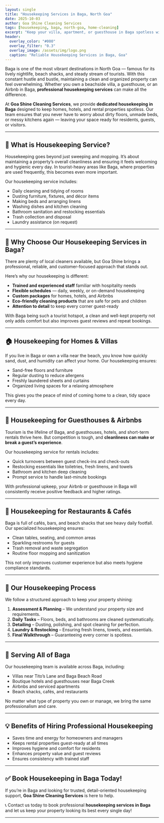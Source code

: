 ```yaml
---
layout: single
title: "Housekeeping Services in Baga, North Goa"
date: 2025-10-03
author: Goa Shine Cleaning Services
tags: [housekeeping, baga, north-goa, home-cleaning]
excerpt: "Keep your villa, apartment, or guesthouse in Baga spotless with Goa Shine’s reliable housekeeping services tailored for North Goa’s busy lifestyle."
header:
  overlay_color: "#000"
  overlay_filter: "0.3"
  overlay_image: /assets/img/logo.png
  caption: "Reliable Housekeeping Services in Baga, Goa"
---
```


Baga is one of the most vibrant destinations in North Goa — famous for its lively nightlife, beach shacks, and steady stream of tourists. With this constant hustle and bustle, maintaining a clean and organized property can feel overwhelming. Whether you own a beachside villa, a guesthouse, or an Airbnb in Baga, **professional housekeeping services** can make all the difference.  

At **Goa Shine Cleaning Services**, we provide **dedicated housekeeping in Baga** designed to keep homes, hotels, and rental properties spotless. Our team ensures that you never have to worry about dirty floors, unmade beds, or messy kitchens again — leaving your space ready for residents, guests, or visitors.

---

## 🧹 What is Housekeeping Service?
Housekeeping goes beyond just sweeping and mopping. It’s about maintaining a property’s overall cleanliness and ensuring it feels welcoming and hygienic every day. In tourist-heavy areas like Baga, where properties are used frequently, this becomes even more important.  

Our housekeeping service includes:  
- Daily cleaning and tidying of rooms  
- Dusting furniture, fixtures, and décor items  
- Making beds and arranging linens  
- Washing dishes and kitchen cleaning  
- Bathroom sanitation and restocking essentials  
- Trash collection and disposal  
- Laundry assistance (on request)  

---

## 🌟 Why Choose Our Housekeeping Services in Baga?
There are plenty of local cleaners available, but Goa Shine brings a professional, reliable, and customer-focused approach that stands out.  

Here’s why our housekeeping is different:  
- **Trained and experienced staff** familiar with hospitality needs  
- **Flexible schedules** — daily, weekly, or on-demand housekeeping  
- **Custom packages** for homes, hotels, and Airbnbs  
- **Eco-friendly cleaning products** that are safe for pets and children  
- **Attention to detail** to keep every corner guest-ready  

With Baga being such a tourist hotspot, a clean and well-kept property not only adds comfort but also improves guest reviews and repeat bookings.

---

## 🏠 Housekeeping for Homes & Villas
If you live in Baga or own a villa near the beach, you know how quickly sand, dust, and humidity can affect your home. Our housekeeping ensures:  
- Sand-free floors and furniture  
- Regular dusting to reduce allergens  
- Freshly laundered sheets and curtains  
- Organized living spaces for a relaxing atmosphere  

This gives you the peace of mind of coming home to a clean, tidy space every day.

---

## 🏨 Housekeeping for Guesthouses & Airbnbs
Tourism is the lifeline of Baga, and guesthouses, hotels, and short-term rentals thrive here. But competition is tough, and **cleanliness can make or break a guest’s experience**.  

Our housekeeping service for rentals includes:  
- Quick turnovers between guest check-ins and check-outs  
- Restocking essentials like toiletries, fresh linens, and towels  
- Bathroom and kitchen deep cleaning  
- Prompt service to handle last-minute bookings  

With professional upkeep, your Airbnb or guesthouse in Baga will consistently receive positive feedback and higher ratings.

---

## 🍴 Housekeeping for Restaurants & Cafés
Baga is full of cafés, bars, and beach shacks that see heavy daily footfall. Our specialized housekeeping ensures:  
- Clean tables, seating, and common areas  
- Sparkling restrooms for guests  
- Trash removal and waste segregation  
- Routine floor mopping and sanitization  

This not only improves customer experience but also meets hygiene compliance standards.

---

## 🚿 Our Housekeeping Process
We follow a structured approach to keep your property shining:  
1. **Assessment & Planning** – We understand your property size and requirements.  
2. **Daily Tasks** – Floors, beds, and bathrooms are cleaned systematically.  
3. **Detailing** – Dusting, polishing, and spot cleaning for perfection.  
4. **Laundry & Restocking** – Ensuring fresh linens, towels, and essentials.  
5. **Final Walkthrough** – Guaranteeing every corner is spotless.  

---

## 📍 Serving All of Baga
Our housekeeping team is available across Baga, including:  
- Villas near Tito’s Lane and Baga Beach Road  
- Boutique hotels and guesthouses near Baga Creek  
- Airbnbs and serviced apartments  
- Beach shacks, cafés, and restaurants  

No matter what type of property you own or manage, we bring the same professionalism and care.

---

## 💡 Benefits of Hiring Professional Housekeeping
- Saves time and energy for homeowners and managers  
- Keeps rental properties guest-ready at all times  
- Improves hygiene and comfort for residents  
- Enhances property value and guest reviews  
- Ensures consistency with trained staff  

---

## ✅ Book Housekeeping in Baga Today!
If you’re in Baga and looking for trusted, detail-oriented housekeeping support, **Goa Shine Cleaning Services** is here to help.  

📞 Contact us today to book professional **housekeeping services in Baga** and let us keep your property looking its best every single day!  

---

